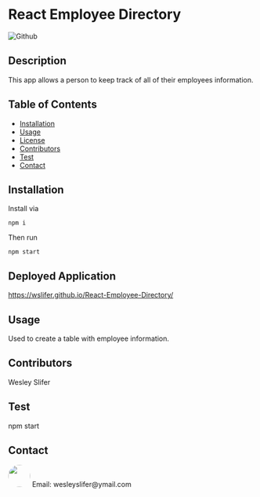 # React Employee Directory

![Github](https://img.shields.io/github/last-commit/wslifer/React-Employee-Directory)

## Description

This app allows a person to keep track of all of their employees information.

## Table of Contents

- [Installation](##Installation)
- [Usage](##Usage)
- [License](##License)
- [Contributors](##Contributors)
- [Test](##Test)
- [Contact](##Contact)

## Installation

Install via

```
npm i
```

Then run

```
npm start
```

## Deployed Application

https://wslifer.github.io/React-Employee-Directory/

## Usage

Used to create a table with employee information.

## Contributors

Wesley Slifer

## Test

npm start

## Contact

<img src="https://avatars.githubusercontent.com/wslifer" style="width: 45px; height: 45px; border-radius:100%;">
Email: wesleyslifer@ymail.com

